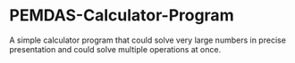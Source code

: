 # PEMDAS-Calculator-Program
A simple calculator program that could solve very large numbers in precise presentation and could solve multiple operations at once.
